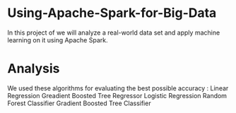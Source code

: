 # Using-Apache-Spark-for-Big-Data
In this project of we will analyze a real-world data set and apply machine learning on it using Apache Spark.

# Analysis
We used these algorithms for evaluating the best possible accuracy :
Linear Regression
Greadient Boosted Tree Regressor
Logistic Regression
Random Forest Classifier
Gradient Boosted Tree Classifier

